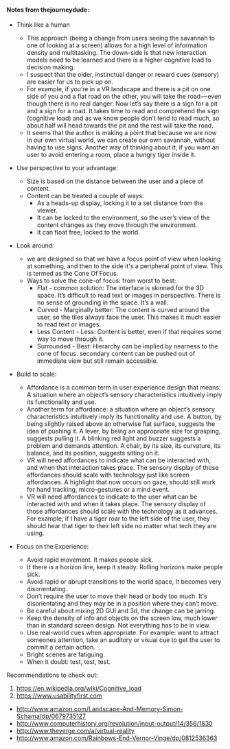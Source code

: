 #### Notes from thejourneydude:


- Think like a human
  - This approach (being a change from users seeing the savannah to one of looking at a screen) allows for a high level of information density and multitasking. The down-side is that new interaction models need to be learned and there is a higher cognitive load to decision making.
  - I suspect that the older, instinctual danger or reward cues (sensory) are easier for us to pick up on.
  - For example, if you’re in a VR landscape and there is a pit on one side of you and a flat road on the other, you will take the road — even though there is no real danger. Now let’s say there is a sign for a pit and a sign for a road. It takes time to read and comprehend the sign (cognitive load) and as we know people don’t tend to read much, so about half will head towards the pit and the rest will take the road.
  - It seems that the author is making a point that because we are now in our own virtual world, we can create our own savannah, without having to use signs. Another way of thinking about it, if you want an user to avoid entering a room, place a hungry tiger inside it.

- Use perspective to your advantage:
  - Size is based on the distance between the user and a piece of content.
  - Content can be treated a couple of ways:
    - As a heads-up display, locking it to a set distance from the viewer.
    - It can be locked to the environment, so the user’s view of the content changes as they move through the environment.
    - It can float free, locked to the world.
- Look around:
    - we are designed so that we have a focus point of view when looking at something, and then to the side it's a peripheral point of view. This is termed as the Cone Of Focus.
    - Ways to solve the cone-of focus: from worst to best:
        - Flat - common solution: The interface is skinned for the 3D space. It’s difficult to read text or images in perspective. There is no sense of grounding in the space. It’s a wall.
        - Curved - Marginally better: The content is curved around the user, so the tiles always face the user. This makes it much easier to read text or images.
        - Less Content - Less: Content is better, even if that requires some way to move through it.
        - Surrounded - Best: Hierarchy can be implied by nearness to the cone of focus. secondary content can be pushed out of immediate view but still remain accessible.

- Build to scale:
    - Affordance is a common term in user experience design that means: A situation where an object’s sensory characteristics intuitively imply its functionality and use.
    - Another term for affordance: a situation where an object’s sensory characteristics intuitively imply its functionality and use. A button, by being slightly raised above an otherwise flat surface, suggests the idea of pushing it. A lever, by being an appropriate size for grasping, suggests pulling it. A blinking red light and buzzer suggests a problem and demands attention. A chair, by its size, its curvature, its balance, and its position, suggests sitting on it.
    - VR will need affordances to indicate what can be interacted with, and when that interaction takes place. The sensory display of those affordances should scale with technology just like screen affordances. A highlight that now occurs on gaze, should still work for hand tracking, micro-gestures or a mind event.
    - VR will need affordances to indicate to the user what can be interacted with and when it takes place. The sensory display of those affordances should scale with the technology as it advances. For example, if I have a tiger roar to the left side of the user, they should hear that tiger to their left side no matter what tech they are using.

- Focus on the Experience:
    - Avoid rapid movement. It makes people sick.
    - If there is a horizon line, keep it steady. Rolling horizons make people sick.
    - Avoid rapid or abrupt transitions to the world space, It becomes very disorientating.
    - Don’t require the user to move their head or body too much. It's disorientating and they may be in a position where they can’t move.
    - Be careful about mixing 2D GUI and 3d, the change can be jarring.
    - Keep the density of info and objects on the screen low, much lower than in standard screen design. Not everything has to be in view.
    - Use real-world cues when appropriate. For example: want to attract someones attention, take an auditory or visual cue to get the user to commit a certain action.
    - Bright scenes are fatiguing.
    - When it doubt: test, test, test.

Recommendations to check out:
  1. https://en.wikipedia.org/wiki/Cognitive_load
  2. https://www.usabilityfirst.com
  - http://www.amazon.com/Landscape-And-Memory-Simon-Schama/dp/0679735127
  - http://www.computerhistory.org/revolution/input-output/14/356/1830
  - http://www.theverge.com/a/virtual-reality
  - http://www.amazon.com/Rainbows-End-Vernor-Vinge/dp/0812536363
